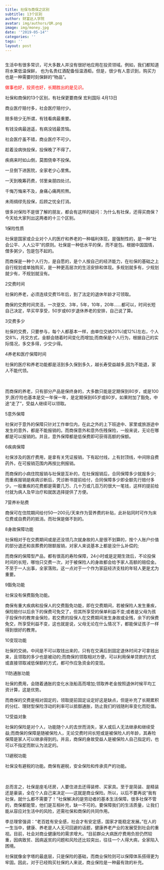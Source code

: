 ```yaml
---
title: 社保与商保之区别
subtitle: 13个区别
author: 财富达人学院
avatar: img/authors/QR.png
image: img/money.jpg
date: '"2019-05-14"'
categories: ''
tags: ''
layout: post
---
```

<p>
<div class="scale">
<img src="https://i.imgur.com/7KtGvCA.jpg" alt="" />
</div>
</p>

<p>
生活中有很多常识，可大多数人并没有很好地应用在投资领域。例如，我们都知道将水果低温保鲜，
也为名贵红酒配备恒温酒柜。但是，很少有人意识到，购买力也是一种需要时刻保鲜的“物品”。</p>

<font color="red">  做事也好，投资也好，长期胜出的是见识。</font>

社保和商保的13个区别，有社保更要商保
宏利国际  4月13日


商业医疗赔付多，社会医疗赔付少。

赔多赔少无所谓，有钱看病最重要。

有钱没病最逍遥，有病没钱最苦恼。

社会医疗虽不错，商业医疗不可少。

趁着没病快投保，投保晚了不得了。

疾病来时如山倒，莫图侥幸不投保。

一旦倒下进医院，全家老少心里焦。

一天到晚筹药费，邻里亲朋四处讨。

千悔万悔来不及，身痛心痛两煎熬。

未雨绸缪先投保，后顾之忧全打消。





很多对保险不是很了解的朋友，都会有这样的疑问：为什么有社保，还得买商保？今天给大家列出这两者的十三个区别。



1保险性质



社保是国家或企业对个人的医疗和养老的一种福利体现，是强制性的，是一种“社会公平、人人公平”的原则。社保是一种低水平的保，而不是包。根据中国国情，僧多粥少，包是包不起的。



而商保是一种个人行为，是自愿的，是个人按自己的经济能力，在社保的基础之上自行规划或单独购买，是一种更高层次的生活安排和体现。多规划就多有，少规划就少有，不规划就没有。



2交费时间



社保的养老，必须连续交费15年后，到了法定的退休年龄才可领取。



商保的交费时间灵活，一次趸交、3年，5年，10年，20年……都可以，时间长短自己决定，早买早享受，50岁或60岁退休养老的安排，自己说了算。



3交费多少



社保的交费，只要参与，每个人都基本一样，由单位交纳20%(或12%)左右，个人交8%，月交方式，金额会随着时间变化而增加;而商保是个人行为，根据自己的实际情况，多交多得，少交少得。







4养老和医疗保障时间



社保的医疗和养老功能都是活到多久保到多久，越长寿受益越多,因为不能退，家人不能代领。

　

而商保的养老，只有部分产品是保终身的，大多数只能是定期保到80岁，或是100岁;医疗险也基本是交一年保一年，是定期保到65岁或80岁。如果附加了豁免，中途“走了”，受益人继续可以领取。



5意外保障



社保对于意外的保障只针对工作单位内，在此之外的上下班途中、家里或旅游途中发生的意外，都是不能报销的。而商保意外和意外伤残保险，一般来说，无论在哪都是可以报销的。并且，意外保障都是低保费即可获得高额的保额。



6疾病保障



社保涉及的医疗费用，是拿有关凭证报销，下有起付线，上有封顶线，中间除自费药外，在可报销范围内再按比例报销。



而商保的小病住院报销与社保是互补的，在社保报销后，合同保障多少就报多少;而重疾报销是疾病诊断后，凭诊断书提前给付，合同保障多少即全额先行赔付多少。一般重疾的花费都是需要几万、几十万或几百万的很大一笔钱，这样的提前给付就为病人及早治疗和就医选择提供了方便。







7营养补贴费



商保可在住院期间给付50—200元/天来作为营养费的补贴，此补贴同时可作为床位费或自费药的抵消。而社保是做不到的。



8身故保障功能



社保相对于在交费期间或是还没领几次就身故的人是很不划算的，按个人账户价值的部分退还和丧葬费的限额报销，对家人来说基本上都是没什么补偿的;　



而商保的保障型产品，都有很高的寿险保障，24小时或是定期生效后，不论投保时间的长短，哪怕只交费一次，对于被保险人的身故都会给予家人高额的赔偿金。不至于一人出事，全家落败。这一点对于一个作为家庭经济支柱的年轻人更是尤为重要。



9豁免功能



社保没有保费豁免功能。　



商保有重大疾病和投保人的交费豁免功能，即在交费期间，若被保险人发生重疾，保险赔付以后余下的保费可免交了，但其所享受的保单利益不变;或者是父母为孩子投保作的教育金保险，若交费的投保人在交费期间发生身故或全残，余下的保费免交，所享受利益不变，这也就是说，父母无论在什么情况下，都能保证孩子一样得到很好的教育。



10变现功能



社保的交纳，中间是不可以取钱出来的，只有在交满后到固定退休时间才可拿钱出来，且领取的多少也是被动的;而商保的领取相对方便，可以利用保单贷款的方式或直接领取减低保额的方式，都可作应急资金的变现。



11防通胀功能



社保的费用，会随着通胀的变化水涨船高而增加;领取养老金按照退休时候平均工资计算，这是优势。　



而商保的交费是相对固定的，领取提前固定设定好这是缺点，但是补充了长期累积的分红、理财型保险浮动的利率可以抵御通胀，防止我们的钱随利率变化而贬值。



12受益对象



社保的保险是对个人，功能随个人的去世而消失，家人或后人无法继承和继续受益;而商保的保障是随被保险人，无论交费时间长短或是被保险人的年龄，其寿险保障是家人可以继承得到的。并且，商保的身故受益人是被保险人自己指定的，也可以不指定而默认为法定的。



13避税功能



社保没有避税的功能。商保有避税，安全保险和传承资产的功能。

　

总而言之，社保是座毛坯房，人要住进去还得装修、买家具。至于是简装、是精装还是豪装，全在个人自己来决定——这就是商业保险。所以，以后不要再说“我有社保，就什么都不需要了！”社保解决的是劳动者的基本生活保障，很多社保不管的，商保都能管，他们是互相补充，缺一不可的。要保障我们的生活质量，让我们能从容应对生活中的风险，还需社保和商保的共同作用。



李总理曾强调：“老百姓有安全感，社会才有安定感，国家才能稳定发展。”在人的一生当中，健康、养老是人人无可回避的话题，健康养老产业的发展受到社会的重视。目前，社会对商业健康险的需求增大。“目前群众大病医疗费用负担仍然较重，因病致贫、因病返贫的问题和风险还比较突出，往往一个人得大病，全家陷入困境。



社保就像金字塔的最底层，只是保险的基础，而商业保险则可以保障体系搭得更为牢固。因此，对于已经购买社保的人来说，商业保险是一种最有效的补充。